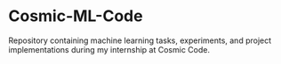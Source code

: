 # Cosmic-ML-Code
Repository containing machine learning tasks, experiments, and project implementations during my internship at Cosmic Code.
